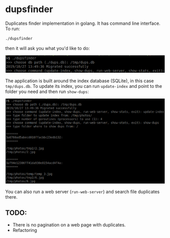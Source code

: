 # dupsfinder

Duplicates finder implementation in golang. It has command line interface. To run:

```bash
./dupsfinder
```

then it will ask you what you'd like to do:

![greeting](documentation/greeting.png)

The application is built around the index database (SQLite), in this case `tmp/dups.db`. To update its index, you can run `update-index` and point to the folder you need and then run `show-dups`:

![greeting](documentation/updating-index.png)

You can also run a web server (`run-web-server`) and search file duplicates there.

## TODO:

* There is no pagination on a web page with duplicates.
* Refactoring